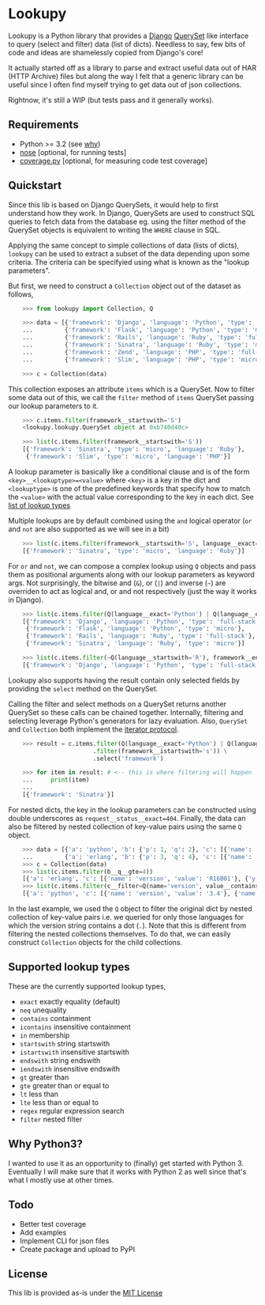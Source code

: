 Lookupy
=======

Lookupy is a Python library that provides a
[Django](http://djangoproject.com/)
[QuerySet](https://docs.djangoproject.com/en/1.5/ref/models/querysets/)
like interface to query (select and filter) data (list of
dicts). Needless to say, few bits of code and ideas are shamelessly
copied from Django's core!

It actually started off as a library to parse and extract useful data
out of HAR (HTTP Archive) files but along the way I felt that a
generic library can be useful since I often find myself trying to get
data out of json collections.

Rightnow, it's still a WIP (but tests pass and it generally works).


Requirements
------------

* Python >= 3.2 (see [why](#why-python3))
* [nose](http://pythontesting.net/framework/nose/nose-introduction/)
  [optional, for running tests]
* [coverage.py](http://nedbatchelder.com/code/coverage/)
  [optional, for measuring code test coverage]


Quickstart
----------

Since this lib is based on Django QuerySets, it would help to first
understand how they work. In Django, QuerySets are used to construct
SQL queries to fetch data from the database eg. using the filter
method of the QuerySet objects is equivalent to writing the ``WHERE``
clause in SQL.

Applying the same concept to simple collections of data (lists of
dicts), ``lookupy`` can be used to extract a subset of the data
depending upon some criteria. The criteria can be specifyied using
what is known as the "lookup parameters".

But first, we need to construct a ``Collection`` object out of the
dataset as follows,

```python
    >>> from lookupy import Collection, Q

    >>> data = [{'framework': 'Django', 'language': 'Python', 'type': 'full-stack'},
    ...         {'framework': 'Flask', 'language': 'Python', 'type': 'micro'},
    ...         {'framework': 'Rails', 'language': 'Ruby', 'type': 'full-stack'},
    ...         {'framework': 'Sinatra', 'language': 'Ruby', 'type': 'micro'},
    ...         {'framework': 'Zend', 'language': 'PHP', 'type': 'full-stack'},
    ...         {'framework': 'Slim', 'language': 'PHP', 'type': 'micro'}]

    >>> c = Collection(data)
```

This collection exposes an attribute ``items`` which is a QuerySet.
Now to filter some data out of this, we call the ``filter`` method of
``items`` QuerySet passing our lookup parameters to it.

```python
    >>> c.items.filter(framework__startswith='S')
    <lookupy.lookupy.QuerySet object at 0xb740d40c>

    >>> list(c.items.filter(framework__startswith='S'))
    [{'framework': 'Sinatra', 'type': 'micro', 'language': 'Ruby'},
     {'framework': 'Slim', 'type': 'micro', 'language': 'PHP'}]
```

A lookup parameter is basically like a conditional clause and is of
the form ``<key>__<lookuptype>=<value>`` where ``<key>`` is a key in
the dict and ``<lookuptype>`` is one of the predefined keywords that
specify how to match the ``<value>`` with the actual value
corresponding to the key in each dict. See
[list of lookup types](#supported-lookup-types)

Multiple lookups are by default combined using the ``and`` logical
operator (``or`` and ``not`` are also supported as we will see in a
bit)

```python
    >>> list(c.items.filter(framework__startswith='S', language__exact='Ruby'))
    [{'framework': 'Sinatra', 'type': 'micro', 'language': 'Ruby'}]
```

For ``or`` and ``not``, we can compose a complex lookup using ``Q``
objects and pass them as positional arguments along with our lookup
parameters as keyword args. Not surprisingly, the bitwise and (``&``),
or (``|``) and inverse (``~``) are overriden to act as logical and, or
and not respectively (just the way it works in Django).

```python
    >>> list(c.items.filter(Q(language__exact='Python') | Q(language__exact='Ruby')))
    [{'framework': 'Django', 'language': 'Python', 'type': 'full-stack'},
     {'framework': 'Flask', 'language': 'Python', 'type': 'micro'},
     {'framework': 'Rails', 'language': 'Ruby', 'type': 'full-stack'},
     {'framework': 'Sinatra', 'language': 'Ruby', 'type': 'micro'}]

    >>> list(c.items.filter(~Q(language__startswith='R'), framework__endswith='go'))
    [{'framework': 'Django', 'language': 'Python', 'type': 'full-stack'}]
```

Lookupy also supports having the result contain only selected fields
by providing the ``select`` method on the QuerySet.

Calling the filter and select methods on a QuerySet returns another
QuerySet so these calls can be chained together. Internally, filtering
and selecting leverage Python's generators for lazy evaluation. Also,
``QuerySet`` and ``Collection`` both implement the
[iterator protocol](http://docs.python.org/2/tutorial/classes.html#iterators).

```python
    >>> result = c.items.filter(Q(language__exact='Python') | Q(language__exact='Ruby')) \
                        .filter(framework__istartswith='s')) \
                        .select('framework')

    >>> for item in result: # <-- this is where filtering will happen
    ...     print(item)
    ...
    [{'framework': 'Sinatra'}]
```

For nested dicts, the key in the lookup parameters can be constructed
using double underscores as ``request__status__exact=404``. Finally,
the data can also be filtered by nested collection of key-value pairs
using the same ``Q`` object.

```python
    >>> data = [{'a': 'python', 'b': {'p': 1, 'q': 2}, 'c': [{'name': 'version', 'value': '3.4'}, {'name': 'author', 'value': 'Guido van Rossum'}]},
    ...         {'a': 'erlang', 'b': {'p': 3, 'q': 4}, 'c': [{'name': 'version', 'value': 'R16B01'}, {'name': 'author', 'y': 'Joe Armstrong'}]}]
    >>> c = Collection(data)
    >>> list(c.items.filter(b__q__gte=4))
    [{'a': 'erlang', 'c': [{'name': 'version', 'value': 'R16B01'}, {'y': 'Joe Armstrong', 'name': 'author'}], 'b': {'q': 4, 'p': 3}}]
    >>> list(c.items.filter(c__filter=Q(name='version', value__contains='.')))
    [{'a': 'python', 'c': [{'name': 'version', 'value': '3.4'}, {'name': 'author', 'value': 'Guido van Rossum'}], 'b': {'q': 2, 'p': 1}}]
```

In the last example, we used the ``Q`` object to filter the original
dict by nested collection of key-value pairs i.e. we queried for only
those languages for which the version string contains a dot
(``.``). Note that this is different from filtering the nested
collections themselves. To do that, we can easily construct
``Collection`` objects for the child collections.


Supported lookup types
----------------------

These are the currently supported lookup types,

* ``exact`` exactly equality (default)
* ``neq`` unequality
* ``contains`` containment
* ``icontains`` insensitive containment
* ``in`` membership
* ``startswith`` string startswith
* ``istartswith`` insensitive startswith
* ``endswith`` string endswith
* ``iendswith`` insensitive endswith
* ``gt`` greater than
* ``gte`` greater than or equal to
* ``lt`` less than
* ``lte`` less than or equal to
* ``regex`` regular expression search
* ``filter`` nested filter


Why Python3?
------------

I wanted to use it as an opportunity to (finally) get started with
Python 3. Eventually I will make sure that it works with Python 2 as
well since that's what I mostly use at other times.


Todo
----

* Better test coverage
* Add examples
* Implement CLI for json files
* Create package and upload to PyPI


License
-------

This lib is provided as-is under the
[MIT License](http://opensource.org/licenses/MIT)

